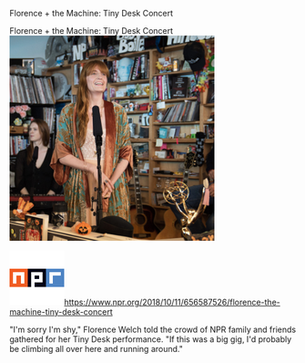 Florence + the Machine: Tiny Desk Concert

Florence + the Machine: Tiny Desk Concert
![](../_resources/74a04fd443b23ba9d30f6001a6f84828.png)

![](../_resources/b8a0764fa0caf472212639665e2df200.png)https://www.npr.org/2018/10/11/656587526/florence-the-machine-tiny-desk-concert

"I'm sorry I'm shy," Florence Welch told the crowd of NPR family and friends gathered for her Tiny Desk performance. "If this was a big gig, I'd probably be climbing all over here and running around."